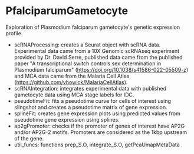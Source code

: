 # PfalciparumGametocyte
Exploration of Plasmodium falciparum gametocyte's genetic expression profile.

* scRNAProcessing: creates a Seurat object with scRNA data. Experimental data came from a 10X Genomic scRNAseq experiment provided by Dr. David Serre, published data came from the published paper "A transcriptional switch controls sex determination in Plasmodium falciparum" (https://doi.org/10.1038/s41586-022-05509-z) and MCA data came from the Malaria Cell Atlas (https://github.com/vhowick/MalariaCellAtlas).
* scRNAIntegration: integrates experimental data with published gametocyte data using MCA stage labels for IDC. 
* pseudotimeFit: fits a pseudotime curve for cells of interest using slingshot and creates a pseudotime matrix of gene expression.
* splineFit: creates gene expression plots using predicted values from pseudotime gene expression using splines.
* ap2gPromoter: checks if the promoter of genes of interest have AP2G and/or AP2G-2 motifs. Promoters are considered as the 1kbp upstream of the gene.
* util_funcs: functions prep_S.O, integrate_S.O, getPcaUmapMetaData .
 
